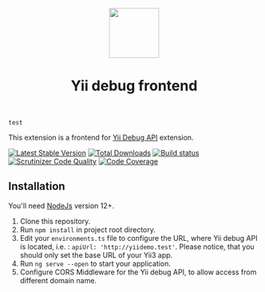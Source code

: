 <p align="center">
    <a href="https://github.com/yiisoft" target="_blank">
        <img src="https://yiisoft.github.io/docs/images/yii_logo.svg" height="100px">
    </a>
    <h1 align="center">Yii debug frontend</h1>
    <br>

    test

</p>

This extension is a frontend for [Yii Debug API](https://github.com/yiisoft/yii-debug-api) extension.

[![Latest Stable Version](https://poser.pugx.org/yiisoft/yii-debug-frontend/v/stable.png)](https://packagist.org/packages/yiisoft/yii-debug-frontend)
[![Total Downloads](https://poser.pugx.org/yiisoft/yii-debug-frontend/downloads.png)](https://packagist.org/packages/yiisoft/yii-debug-frontend)
[![Build status](https://github.com/yiisoft/yii-debug-frontend/workflows/build/badge.svg)](https://github.com/yiisoft/yii-debug-frontend/actions)
[![Scrutinizer Code Quality](https://scrutinizer-ci.com/g/yiisoft/yii-debug-frontend/badges/quality-score.png?b=master)](https://scrutinizer-ci.com/g/yiisoft/yii-debug-frontend/?branch=master)
[![Code Coverage](https://scrutinizer-ci.com/g/yiisoft/yii-debug-frontend/badges/coverage.png?b=master)](https://scrutinizer-ci.com/g/yiisoft/yii-debug-frontend/?branch=master)

## Installation

You'll need [NodeJs](https://nodejs.org/en/) version 12+.

1. Clone this repository.
2. Run `npm install` in project root directory.
3. Edit your `environments.ts` file to configure the URL, where Yii debug API is located, i.e. :
   `apiUrl: 'http://yiidemo.test'`. Please notice, that you should only set the base URL of your Yii3 app.
4. Run `ng serve --open` to start your application.
5. Configure CORS Middleware for the Yii debug API, to allow access from different domain name.
